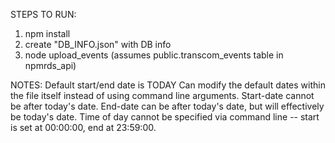 STEPS TO RUN:
1) npm install
2) create "DB_INFO.json" with DB info 
3) node upload_events (assumes public.transcom_events table in npmrds_api)

NOTES:
Default start/end date is TODAY
Can modify the default dates within the file itself instead of using command line arguments.
Start-date cannot be after today's date.
End-date can be after today's date, but will effectively be today's date.
Time of day cannot be specified via command line -- start is set at 00:00:00, end at 23:59:00. 